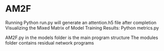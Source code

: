 # AM2F
Running Python run.py will generate an attention.h5 file after completion
Visualizing the Mixed Matrix of Model Training Results: Python metrics.py

AM2F.py in the models folder is the main program structure
The modules folder contains residual network programs
